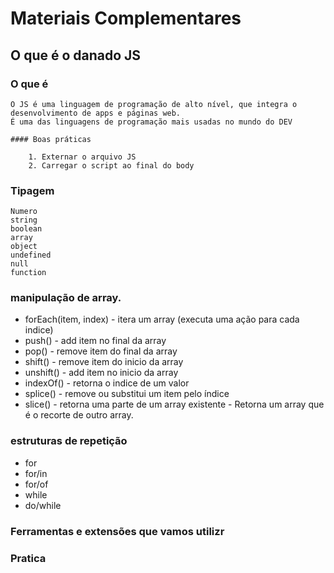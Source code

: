 # Materiais Complementares

## O que é o danado JS

### O que é

    O JS é uma linguagem de programação de alto nível, que integra o desenvolvimento de apps e páginas web.
    É uma das linguagens de programação mais usadas no mundo do DEV

    #### Boas práticas

        1. Externar o arquivo JS
        2. Carregar o script ao final do body

### Tipagem
    Numero
    string
    boolean
    array
    object
    undefined
    null
    function

### manipulação de array.

- forEach(item, index) - itera um array (executa uma ação para cada indice)
- push() - add item no final da array
- pop() - remove item do final da array
- shift() - remove item do inicio da array
- unshift() - add item no inicio da array
- indexOf() - retorna o indice de um valor
- splice() - remove ou substitui um item pelo índice
- slice() - retorna uma parte de um array existente - Retorna um array que é o recorte de outro array.


### estruturas de repetição
- for
- for/in
- for/of
- while
- do/while

### Ferramentas e extensões que vamos utilizr

### Pratica
